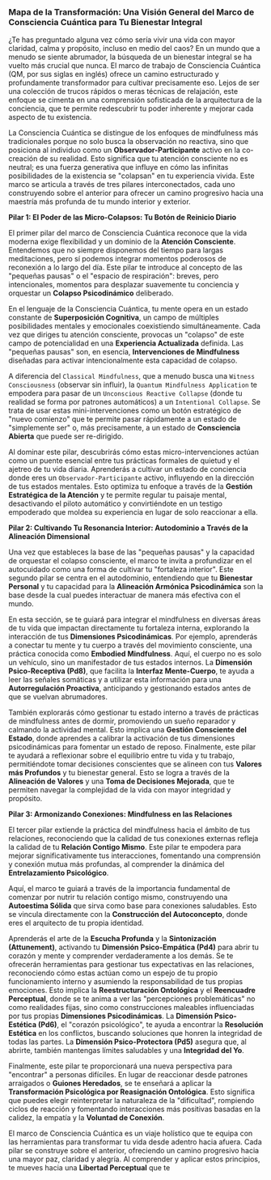 ### Mapa de la Transformación: Una Visión General del Marco de Consciencia Cuántica para Tu Bienestar Integral

¿Te has preguntado alguna vez cómo sería vivir una vida con mayor claridad, calma y propósito, incluso en medio del caos? En un mundo que a menudo se siente abrumador, la búsqueda de un bienestar integral se ha vuelto más crucial que nunca. El marco de trabajo de Consciencia Cuántica (QM, por sus siglas en inglés) ofrece un camino estructurado y profundamente transformador para cultivar precisamente eso. Lejos de ser una colección de trucos rápidos o meras técnicas de relajación, este enfoque se cimenta en una comprensión sofisticada de la arquitectura de la conciencia, que te permite redescubrir tu poder inherente y mejorar cada aspecto de tu existencia.

La Consciencia Cuántica se distingue de los enfoques de mindfulness más tradicionales porque no solo busca la observación no reactiva, sino que posiciona al individuo como un **Observador-Participante** activo en la co-creación de su realidad. Esto significa que tu atención consciente no es neutral; es una fuerza generativa que influye en cómo las infinitas posibilidades de la existencia se "colapsan" en tu experiencia vivida. Este marco se articula a través de tres pilares interconectados, cada uno construyendo sobre el anterior para ofrecer un camino progresivo hacia una maestría más profunda de tu mundo interior y exterior.

**Pilar 1: El Poder de las Micro-Colapsos: Tu Botón de Reinicio Diario**

El primer pilar del marco de Consciencia Cuántica reconoce que la vida moderna exige flexibilidad y un dominio de la **Atención Consciente**. Entendemos que no siempre disponemos del tiempo para largas meditaciones, pero sí podemos integrar momentos poderosos de reconexión a lo largo del día. Este pilar te introduce al concepto de las "pequeñas pausas" o el "espacio de respiración": breves, pero intencionales, momentos para desplazar suavemente tu conciencia y orquestar un **Colapso Psicodinámico** deliberado.

En el lenguaje de la Consciencia Cuántica, tu mente opera en un estado constante de **Superposición Cognitiva**, un campo de múltiples posibilidades mentales y emocionales coexistiendo simultáneamente. Cada vez que diriges tu atención consciente, provocas un "colapso" de este campo de potencialidad en una **Experiencia Actualizada** definida. Las "pequeñas pausas" son, en esencia, **Intervenciones de Mindfulness** diseñadas para activar intencionalmente esta capacidad de colapso.

A diferencia del `Classical Mindfulness`, que a menudo busca una `Witness Consciousness` (observar sin influir), la `Quantum Mindfulness Application` te empodera para pasar de un `Unconscious Reactive Collapse` (donde tu realidad se forma por patrones automáticos) a un `Intentional Collapse`. Se trata de usar estas mini-intervenciones como un botón estratégico de "nuevo comienzo" que te permite pasar rápidamente a un estado de "simplemente ser" o, más precisamente, a un estado de **Consciencia Abierta** que puede ser re-dirigido.

Al dominar este pilar, descubrirás cómo estas micro-intervenciones actúan como un puente esencial entre tus prácticas formales de quietud y el ajetreo de tu vida diaria. Aprenderás a cultivar un estado de conciencia donde eres un `Observador-Participante` activo, influyendo en la dirección de tus estados mentales. Esto optimiza tu enfoque a través de la **Gestión Estratégica de la Atención** y te permite regular tu paisaje mental, desactivando el piloto automático y convirtiéndote en un testigo empoderado que moldea su experiencia en lugar de solo reaccionar a ella.

**Pilar 2: Cultivando Tu Resonancia Interior: Autodominio a Través de la Alineación Dimensional**

Una vez que estableces la base de las "pequeñas pausas" y la capacidad de orquestar el colapso consciente, el marco te invita a profundizar en el autocuidado como una forma de cultivar tu "fortaleza interior". Este segundo pilar se centra en el autodominio, entendiendo que tu **Bienestar Personal** y tu capacidad para la **Alineación Armónica Psicodinámica** son la base desde la cual puedes interactuar de manera más efectiva con el mundo.

En esta sección, se te guiará para integrar el mindfulness en diversas áreas de tu vida que impactan directamente tu fortaleza interna, explorando la interacción de tus **Dimensiones Psicodinámicas**. Por ejemplo, aprenderás a conectar tu mente y tu cuerpo a través del movimiento consciente, una práctica conocida como **Embodied Mindfulness**. Aquí, el cuerpo no es solo un vehículo, sino un manifestador de tus estados internos. La **Dimensión Psico-Receptiva (Pd8)**, que facilita la **Interfaz Mente-Cuerpo**, te ayuda a leer las señales somáticas y a utilizar esta información para una **Autorregulación Proactiva**, anticipando y gestionando estados antes de que se vuelvan abrumadores.

También explorarás cómo gestionar tu estado interno a través de prácticas de mindfulness antes de dormir, promoviendo un sueño reparador y calmando la actividad mental. Esto implica una **Gestión Consciente del Estado**, donde aprendes a calibrar la activación de tus dimensiones psicodinámicas para fomentar un estado de reposo. Finalmente, este pilar te ayudará a reflexionar sobre el equilibrio entre tu vida y tu trabajo, permitiéndote tomar decisiones conscientes que se alineen con tus **Valores más Profundos** y tu bienestar general. Esto se logra a través de la **Alineación de Valores** y una **Toma de Decisiones Mejorada**, que te permiten navegar la complejidad de la vida con mayor integridad y propósito.

**Pilar 3: Armonizando Conexiones: Mindfulness en las Relaciones**

El tercer pilar extiende la práctica del mindfulness hacia el ámbito de tus relaciones, reconociendo que la calidad de tus conexiones externas refleja la calidad de tu **Relación Contigo Mismo**. Este pilar te empodera para mejorar significativamente tus interacciones, fomentando una comprensión y conexión mutua más profundas, al comprender la dinámica del **Entrelazamiento Psicológico**.

Aquí, el marco te guiará a través de la importancia fundamental de comenzar por nutrir tu relación contigo mismo, construyendo una **Autoestima Sólida** que sirva como base para conexiones saludables. Esto se vincula directamente con la **Construcción del Autoconcepto**, donde eres el arquitecto de tu propia identidad.

Aprenderás el arte de la **Escucha Profunda** y la **Sintonización (Attunement)**, activando tu **Dimensión Psico-Empática (Pd4)** para abrir tu corazón y mente y comprender verdaderamente a los demás. Se te ofrecerán herramientas para gestionar tus expectativas en las relaciones, reconociendo cómo estas actúan como un espejo de tu propio funcionamiento interno y asumiendo la responsabilidad de tus propias emociones. Esto implica la **Reestructuración Ontológica** y el **Reencuadre Perceptual**, donde se te anima a ver las "percepciones problemáticas" no como realidades fijas, sino como construcciones maleables influenciadas por tus propias **Dimensiones Psicodinámicas**. La **Dimensión Psico-Estética (Pd6)**, el "corazón psicológico", te ayuda a encontrar la **Resolución Estética** en los conflictos, buscando soluciones que honren la integridad de todas las partes. La **Dimensión Psico-Protectora (Pd5)** asegura que, al abrirte, también mantengas límites saludables y una **Integridad del Yo**.

Finalmente, este pilar te proporcionará una nueva perspectiva para "encontrar" a personas difíciles. En lugar de reaccionar desde patrones arraigados o **Guiones Heredados**, se te enseñará a aplicar la **Transformación Psicológica por Reasignación Ontológica**. Esto significa que puedes elegir reinterpretar la naturaleza de la "dificultad", rompiendo ciclos de reacción y fomentando interacciones más positivas basadas en la calidez, la empatía y la **Voluntad de Conexión**.

El marco de Consciencia Cuántica es un viaje holístico que te equipa con las herramientas para transformar tu vida desde adentro hacia afuera. Cada pilar se construye sobre el anterior, ofreciendo un camino progresivo hacia una mayor paz, claridad y alegría. Al comprender y aplicar estos principios, te mueves hacia una **Libertad Perceptual** que te